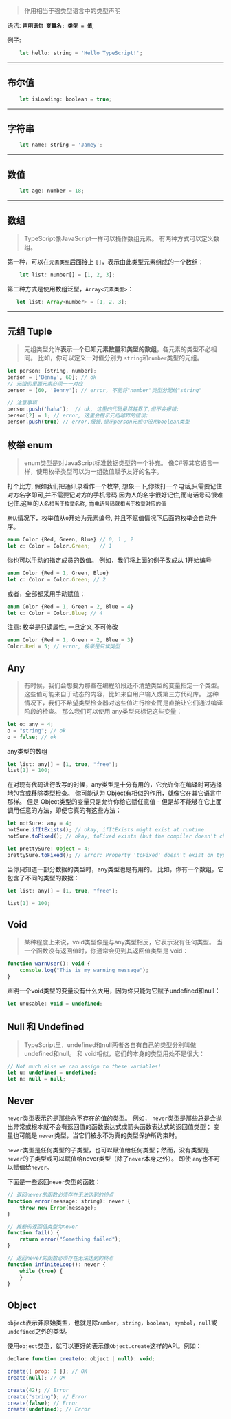 
> 作用相当于强类型语言中的类型声明

语法: **`声明语句 变量名: 类型 = 值`**;

例子: 
``` js
    let hello: string = 'Hello TypeScript!';
```
---
## 布尔值

``` js
    let isLoading: boolean = true;
```
----
## 字符串

``` js
    let name: string = 'Jamey';
```
----
## 数值

``` js
    let age: number = 18;
```
----
## 数组
> TypeScript像JavaScript一样可以操作数组元素。 有两种方式可以定义数组。

第一种，可以在`元素类型`后面接上 `[]`，表示由此类型元素组成的一个数组：
``` js
    let list: number[] = [1, 2, 3];
```
 第二种方式是使用数组泛型，`Array<元素类型>`：
 ``` js
    let list: Array<number> = [1, 2, 3];
```
----

## 元组 Tuple

>元组类型允许**表示一个已知元素数量和类型的数组**，各元素的类型不必相同。 比如，你可以定义一对值分别为 `string`和`number`类型的元组。

``` js
let person: [string, number];
person = ['Benny', 60]; // ok
// 元组的里面元素必须一一对应
person = [60, 'Benny']; // error, 不能将"number"类型分配给"string"

// 注意事项
person.push('haha');  // ok, 这里的代码虽然越界了,但不会报错;
person[2] = 1; // error, 这里会提示元组越界的错误;
person.push(true) // error,报错,提示person元组中没用boolean类型

```

## 枚举 enum
> enum类型是对JavaScript标准数据类型的一个补充。 像C#等其它语言一样，使用枚举类型可以为一组数值赋予友好的名字。

打个比方, 假如我们把通讯录看作一个枚举, 想象一下,你拨打一个电话,只需要记住对方名字即可,并不需要记对方的手机号码,因为人的名字很好记住,而电话号码很难记住.这里的`人名相当于枚举名称`, 而`电话号码就相当于枚举对应的值`

`默认`情况下，枚举值从`0`开始为元素编号, 并且不赋值情况下后面的枚举会自动升序。
``` js
enum Color {Red, Green, Blue} // 0, 1 , 2
let c: Color = Color.Green;   // 1

```


你也可以手动的指定成员的数值。 例如，我们将上面的例子改成从 1开始编号
``` js
enum Color {Red = 1, Green, Blue}
let c: Color = Color.Green; // 2

```
或者，全部都采用手动赋值：

``` js
enum Color {Red = 1, Green = 2, Blue = 4}
let c: Color = Color.Blue; // 4

```
注意: 枚举是只读属性, 一旦定义,不可修改

``` js
enum Color {Red = 1, Green = 2, Blue = 3}
Color.Red = 5; // error, 枚举是只读类型

```

## Any

> 有时候，我们会想要为那些在编程阶段还不清楚类型的变量指定一个类型。 这些值可能来自于动态的内容，比如来自用户输入或第三方代码库。 这种情况下，我们不希望类型检查器对这些值进行检查而是直接让它们通过编译阶段的检查。 那么我们可以使用 any类型来标记这些变量：

``` js
let o: any = 4;
o = "string"; // ok
o = false; // ok

```

any类型的数组

``` js
let list: any[] = [1, true, "free"];
list[1] = 100;

```

在对现有代码进行改写的时候，any类型是十分有用的，它允许你在编译时可选择地包含或移除类型检查。 你可能认为 Object有相似的作用，就像它在其它语言中那样。 但是 Object类型的变量只是允许你给它赋任意值 - 但是却不能够在它上面调用任意的方法，即便它真的有这些方法：

``` js
let notSure: any = 4;
notSure.ifItExists(); // okay, ifItExists might exist at runtime
notSure.toFixed(); // okay, toFixed exists (but the compiler doesn't check)

let prettySure: Object = 4;
prettySure.toFixed(); // Error: Property 'toFixed' doesn't exist on type 'Object'.
```
当你只知道一部分数据的类型时，any类型也是有用的。 比如，你有一个数组，它包含了不同的类型的数据：

``` js
let list: any[] = [1, true, "free"];

list[1] = 100;
```

## Void
>某种程度上来说，void类型像是与any类型相反，它表示没有任何类型。 当一个函数没有返回值时，你通常会见到其返回值类型是 void：

``` js
function warnUser(): void {
    console.log("This is my warning message");
}
```
声明一个void类型的变量没有什么大用，因为你只能为它赋予undefined和null：

``` js
let unusable: void = undefined;
```

## Null 和 Undefined

> TypeScript里，undefined和null两者各自有自己的类型分别叫做undefined和null。 和 void相似，它们的本身的类型用处不是很大：

``` js
// Not much else we can assign to these variables!
let u: undefined = undefined;
let n: null = null;
```

## Never

`never`类型表示的是那些永不存在的值的类型。 例如， `never`类型是那些总是会抛出异常或根本就不会有返回值的函数表达式或箭头函数表达式的返回值类型； 变量也可能是 `never`类型，当它们被永不为真的类型保护所约束时。

`never`类型是任何类型的子类型，也可以赋值给任何类型；然而，没有类型是`never`的子类型或可以赋值给never类型（除了`never`本身之外）。 即使 `any`也不可以赋值给`never`。

下面是一些返回`never`类型的函数：

``` js
// 返回never的函数必须存在无法达到的终点
function error(message: string): never {
    throw new Error(message);
}

// 推断的返回值类型为never
function fail() {
    return error("Something failed");
}

// 返回never的函数必须存在无法达到的终点
function infiniteLoop(): never {
    while (true) {
    }
}
```

## Object

`object`表示非原始类型，也就是除`number`，`string`，`boolean`，`symbol`，`null`或`undefined`之外的类型。

使用`object`类型，就可以更好的表示像`Object.create`这样的API。例如：

``` js
declare function create(o: object | null): void;

create({ prop: 0 }); // OK
create(null); // OK

create(42); // Error
create("string"); // Error
create(false); // Error
create(undefined); // Error
```


